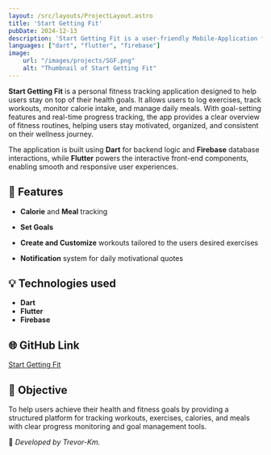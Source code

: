 ```yaml
---
layout: /src/layouts/ProjectLayout.astro
title: 'Start Getting Fit'
pubDate: 2024-12-13
description: 'Start Getting Fit is a user-friendly Mobile-Application for workout and meal planning'
languages: ["dart", "flutter", "firebase"]
image:
    url: "/images/projects/SGF.png"
    alt: "Thumbnail of Start Getting Fit"
---
```




**Start Getting Fit** is a personal fitness tracking application designed to help users stay on top of their health goals. It allows users to log exercises, track workouts, monitor calorie intake, and manage daily meals. With goal-setting features and real-time progress tracking, the app provides a clear overview of fitness routines, helping users stay motivated, organized, and consistent on their wellness journey.

The application is built using **Dart** for backend logic and **Firebase** database interactions, while **Flutter** powers the interactive front-end components, enabling smooth and responsive user experiences.

## 🧩 Features

- **Calorie** and **Meal** tracking

- **Set Goals**

- **Create and Customize** workouts tailored to the users desired exercises

- **Notification** system for daily motivational quotes

## 💡 Technologies used

- **Dart**
- **Flutter**
- **Firebase**

## 🌐 GitHub Link

[Start Getting Fit](https://github.com/Trevor-Km/StartGettingFit)

## 🎯 Objective

To help users achieve their health and fitness goals by providing a structured platform for tracking workouts, exercises, calories, and meals with clear progress monitoring and goal management tools.

🚀 *Developed by Trevor-Km.*
